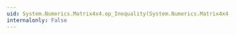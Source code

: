 ```yaml
---
uid: System.Numerics.Matrix4x4.op_Inequality(System.Numerics.Matrix4x4,System.Numerics.Matrix4x4)
internalonly: False
---
```

